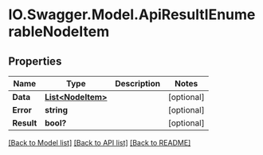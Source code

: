 # IO.Swagger.Model.ApiResultIEnumerableNodeItem
## Properties

Name | Type | Description | Notes
------------ | ------------- | ------------- | -------------
**Data** | [**List&lt;NodeItem&gt;**](NodeItem.md) |  | [optional] 
**Error** | **string** |  | [optional] 
**Result** | **bool?** |  | [optional] 

[[Back to Model list]](../README.md#documentation-for-models) [[Back to API list]](../README.md#documentation-for-api-endpoints) [[Back to README]](../README.md)

